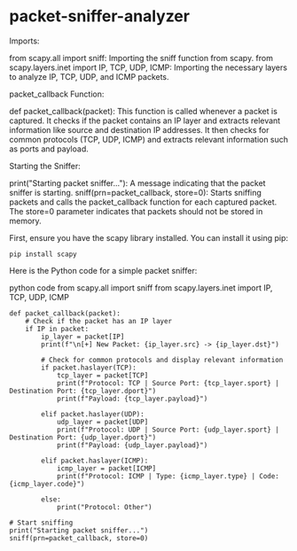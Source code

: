 # packet-sniffer-analyzer


Imports:

from scapy.all import sniff: Importing the sniff function from scapy.
from scapy.layers.inet import IP, TCP, UDP, ICMP: Importing the necessary layers to analyze IP, TCP, UDP, and ICMP packets.

packet_callback Function:

def packet_callback(packet): This function is called whenever a packet is captured.
It checks if the packet contains an IP layer and extracts relevant information like source and destination IP addresses.
It then checks for common protocols (TCP, UDP, ICMP) and extracts relevant information such as ports and payload.

Starting the Sniffer:

print("Starting packet sniffer..."): A message indicating that the packet sniffer is starting.
sniff(prn=packet_callback, store=0): Starts sniffing packets and calls the packet_callback function for each captured packet. The store=0 parameter indicates that packets should not be stored in memory.

First, ensure you have the scapy library installed. You can install it using pip:


```
pip install scapy
```
Here is the Python code for a simple packet sniffer:

python code from scapy.all import sniff from scapy.layers.inet import IP, TCP, UDP, ICMP

```
def packet_callback(packet):
    # Check if the packet has an IP layer
    if IP in packet:
        ip_layer = packet[IP]
        print(f"\n[+] New Packet: {ip_layer.src} -> {ip_layer.dst}")

        # Check for common protocols and display relevant information
        if packet.haslayer(TCP):
            tcp_layer = packet[TCP]
            print(f"Protocol: TCP | Source Port: {tcp_layer.sport} | Destination Port: {tcp_layer.dport}")
            print(f"Payload: {tcp_layer.payload}")

        elif packet.haslayer(UDP):
            udp_layer = packet[UDP]
            print(f"Protocol: UDP | Source Port: {udp_layer.sport} | Destination Port: {udp_layer.dport}")
            print(f"Payload: {udp_layer.payload}")

        elif packet.haslayer(ICMP):
            icmp_layer = packet[ICMP]
            print(f"Protocol: ICMP | Type: {icmp_layer.type} | Code: {icmp_layer.code}")

        else:
            print("Protocol: Other")

# Start sniffing
print("Starting packet sniffer...")
sniff(prn=packet_callback, store=0)

```
